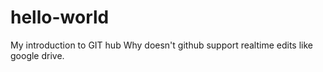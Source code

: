 # hello-world
My introduction to GIT hub
Why doesn't github support realtime edits like google drive.

